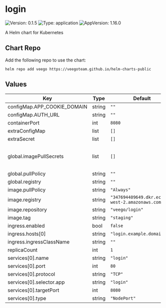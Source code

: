 # login

![Version: 0.1.5](https://img.shields.io/badge/Version-0.1.5-informational?style=flat-square) ![Type: application](https://img.shields.io/badge/Type-application-informational?style=flat-square) ![AppVersion: 1.16.0](https://img.shields.io/badge/AppVersion-1.16.0-informational?style=flat-square)

A Helm chart for Kubernetes

## Chart Repo

Add the following repo to use the chart:

```console
helm repo add veego https://veegoteam.github.io/helm-charts-public
```

## Values

| Key | Type | Default | Description |
|-----|------|---------|-------------|
| configMap.APP_COOKIE_DOMAIN | string | `""` |  |
| configMap.AUTH_URL | string | `""` |  |
| containerPort | int | `8080` |  |
| extraConfigMap | list | `[]` |  |
| extraSecret | list | `[]` |  |
| global.imagePullSecrets | list | `[]` | imagePullSecrets Example --> imagePullSecrets: [ "secret" ] |
| global.pullPolicy | string | `""` |  |
| global.registry | string | `""` |  |
| image.pullPolicy | string | `"Always"` |  |
| image.registry | string | `"347694409649.dkr.ecr.us-west-2.amazonaws.com"` |  |
| image.repository | string | `"veego/login"` |  |
| image.tag | string | `"staging"` |  |
| ingress.enabled | bool | `false` |  |
| ingress.hosts[0] | string | `"login.example.domain"` |  |
| ingress.ingressClassName | string | `""` |  |
| replicaCount | int | `1` |  |
| services[0].name | string | `"login"` |  |
| services[0].port | int | `80` |  |
| services[0].protocol | string | `"TCP"` |  |
| services[0].selector.app | string | `"login"` |  |
| services[0].targetPort | int | `8080` |  |
| services[0].type | string | `"NodePort"` |  |